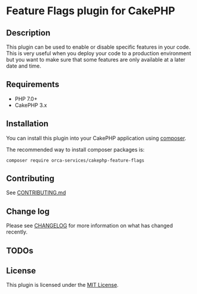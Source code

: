 # Feature Flags plugin for CakePHP

## Description

This plugin can be used to enable or disable specific features in your code. This is very useful when you deploy your code to a production environment but you want to make sure that some features are only available at a later date and time.

## Requirements

* PHP 7.0+
* CakePHP 3.x

## Installation

You can install this plugin into your CakePHP application using [composer](https://getcomposer.org).

The recommended way to install composer packages is:

```
composer require orca-services/cakephp-feature-flags
```

## Contributing

See [CONTRIBUTING.md](.github/CONTRIBUTING.md)

## Change log

Please see [CHANGELOG](CHANGELOG.md) for more information on what has changed recently.

## TODOs

## License

This plugin is licensed under the [MIT License](LICENSE).
